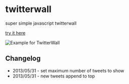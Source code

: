 twitterwall
===========

super simple javascript twitterwall

[try it here](http://tobiashinz.de/twitterwall "http://tobiashinz.de/twitterwall")


![Example for TwitterWall](http://tobiashinz.de/images/work/twitterwall.png)


Changelog
---------

* 2013/05/31 - set maximum number of tweets to show
* 2013/05/31 - new tweets append to top